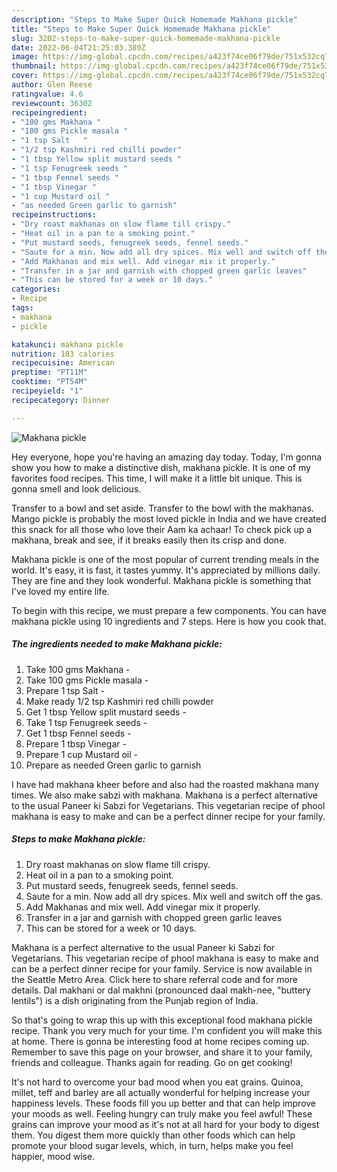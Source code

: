 ```yaml
---
description: "Steps to Make Super Quick Homemade Makhana pickle"
title: "Steps to Make Super Quick Homemade Makhana pickle"
slug: 3202-steps-to-make-super-quick-homemade-makhana-pickle
date: 2022-06-04T21:25:03.389Z
image: https://img-global.cpcdn.com/recipes/a423f74ce06f79de/751x532cq70/makhana-pickle-recipe-main-photo.jpg
thumbnail: https://img-global.cpcdn.com/recipes/a423f74ce06f79de/751x532cq70/makhana-pickle-recipe-main-photo.jpg
cover: https://img-global.cpcdn.com/recipes/a423f74ce06f79de/751x532cq70/makhana-pickle-recipe-main-photo.jpg
author: Glen Reese
ratingvalue: 4.6
reviewcount: 36302
recipeingredient:
- "100 gms Makhana "
- "100 gms Pickle masala "
- "1 tsp Salt   "
- "1/2 tsp Kashmiri red chilli powder"
- "1 tbsp Yellow split mustard seeds "
- "1 tsp Fenugreek seeds "
- "1 tbsp Fennel seeds "
- "1 tbsp Vinegar "
- "1 cup Mustard oil "
- "as needed Green garlic to garnish"
recipeinstructions:
- "Dry roast makhanas on slow flame till crispy."
- "Heat oil in a pan to a smoking point."
- "Put mustard seeds, fenugreek seeds, fennel seeds."
- "Saute for a min. Now add all dry spices. Mix well and switch off the gas."
- "Add Makhanas and mix well. Add vinegar mix it properly."
- "Transfer in a jar and garnish with chopped green garlic leaves"
- "This can be stored for a week or 10 days."
categories:
- Recipe
tags:
- makhana
- pickle

katakunci: makhana pickle 
nutrition: 183 calories
recipecuisine: American
preptime: "PT11M"
cooktime: "PT54M"
recipeyield: "1"
recipecategory: Dinner

---
```



![Makhana pickle](https://img-global.cpcdn.com/recipes/a423f74ce06f79de/751x532cq70/makhana-pickle-recipe-main-photo.jpg)

Hey everyone, hope you're having an amazing day today. Today, I'm gonna show you how to make a distinctive dish, makhana pickle. It is one of my favorites food recipes. This time, I will make it a little bit unique. This is gonna smell and look delicious.

Transfer to a bowl and set aside. Transfer to the bowl with the makhanas. Mango pickle is probably the most loved pickle in India and we have created this snack for all those who love their Aam ka achaar! To check pick up a makhana, break and see, if it breaks easily then its crisp and done.

Makhana pickle is one of the most popular of current trending meals in the world. It's easy, it is fast, it tastes yummy. It's appreciated by millions daily. They are fine and they look wonderful. Makhana pickle is something that I've loved my entire life.


To begin with this recipe, we must prepare a few components. You can have makhana pickle using 10 ingredients and 7 steps. Here is how you cook that.

<!--inarticleads1-->

##### The ingredients needed to make Makhana pickle:

1. Take 100 gms Makhana -
1. Take 100 gms Pickle masala -
1. Prepare 1 tsp Salt   -
1. Make ready 1/2 tsp Kashmiri red chilli powder
1. Get 1 tbsp Yellow split mustard seeds -
1. Take 1 tsp Fenugreek seeds -
1. Get 1 tbsp Fennel seeds -
1. Prepare 1 tbsp Vinegar -
1. Prepare 1 cup Mustard oil -
1. Prepare as needed Green garlic to garnish


I have had makhana kheer before and also had the roasted makhana many times. We also make sabzi with makhana. Makhana is a perfect alternative to the usual Paneer ki Sabzi for Vegetarians. This vegetarian recipe of phool makhana is easy to make and can be a perfect dinner recipe for your family. 

<!--inarticleads2-->

##### Steps to make Makhana pickle:

1. Dry roast makhanas on slow flame till crispy.
1. Heat oil in a pan to a smoking point.
1. Put mustard seeds, fenugreek seeds, fennel seeds.
1. Saute for a min. Now add all dry spices. Mix well and switch off the gas.
1. Add Makhanas and mix well. Add vinegar mix it properly.
1. Transfer in a jar and garnish with chopped green garlic leaves
1. This can be stored for a week or 10 days.


Makhana is a perfect alternative to the usual Paneer ki Sabzi for Vegetarians. This vegetarian recipe of phool makhana is easy to make and can be a perfect dinner recipe for your family. Service is now available in the Seattle Metro Area. Click here to share referral code and for more details. Dal makhani or dal makhni (pronounced daal makh-nee, &#34;buttery lentils&#34;) is a dish originating from the Punjab region of India. 

So that's going to wrap this up with this exceptional food makhana pickle recipe. Thank you very much for your time. I'm confident you will make this at home. There is gonna be interesting food at home recipes coming up. Remember to save this page on your browser, and share it to your family, friends and colleague. Thanks again for reading. Go on get cooking!

It's not hard to overcome your bad mood when you eat grains. Quinoa, millet, teff and barley are all actually wonderful for helping increase your happiness levels. These foods fill you up better and that can help improve your moods as well. Feeling hungry can truly make you feel awful! These grains can improve your mood as it's not at all hard for your body to digest them. You digest them more quickly than other foods which can help promote your blood sugar levels, which, in turn, helps make you feel happier, mood wise.
